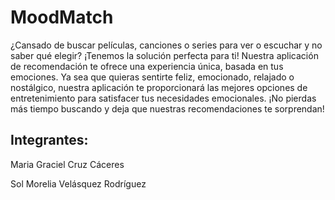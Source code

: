 # MoodMatch


¿Cansado de buscar películas, canciones o series para ver o escuchar y no saber qué elegir? ¡Tenemos la solución perfecta para ti! Nuestra aplicación de recomendación te ofrece una experiencia única, basada en tus emociones. Ya sea que quieras sentirte feliz, emocionado, relajado o nostálgico, nuestra aplicación te proporcionará las mejores opciones de entretenimiento para satisfacer tus necesidades emocionales. ¡No pierdas más tiempo buscando y deja que nuestras recomendaciones te sorprendan!


## Integrantes:


Maria Graciel Cruz Cáceres


Sol Morelia Velásquez Rodríguez
